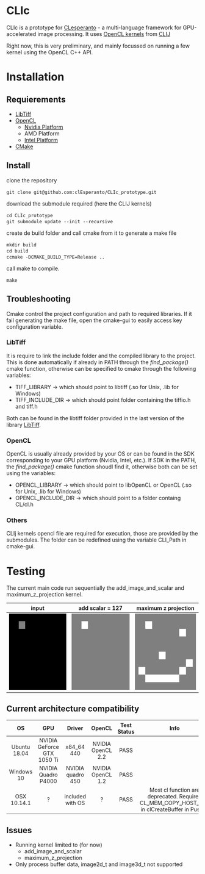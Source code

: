 # CLIc

CLIc is a prototype for [CLesperanto](https://github.com/clEsperanto) - a multi-language framework for GPU-accelerated image processing. It uses [OpenCL kernels](https://github.com/clEsperanto/clij-opencl-kernels/tree/development/src/main/java/net/haesleinhuepf/clij/kernels) from [CLIJ](https://clij.github.io/)

Right now, this is very preliminary, and mainly focussed on running a few kernel using the OpenCL C++ API.

# Installation

## Requierements

- [LibTiff](http://www.simplesystems.org/libtiff/)
- [OpenCL](https://www.khronos.org/opencl/) 
    - [Nvidia Platform](https://developer.nvidia.com/cuda-downloads)  
    - AMD Platform  
    - [Intel Platform](https://software.intel.com/content/www/us/en/develop/tools/opencl-sdk.html)
- [CMake](https://cmake.org/)

## Install

clone the repository
```
git clone git@github.com:clEsperanto/CLIc_prototype.git
```
download the submodule required (here the CLIJ kernels)
```
cd CLIc_prototype
git submodule update --init --recursive
```
create de build folder and call cmake from it to generate a make file
```
mkdir build  
cd build  
ccmake -DCMAKE_BUILD_TYPE=Release ..  
```
call make to compile.
```
make 
```

## Troubleshooting

Cmake control the project configuration and path to required libraries. If it fail generating the make file, open the cmake-gui to easily access key configuration variable.

### LibTiff
It is require to link the include folder and the compiled library to the project. This is done automatically if already in PATH through the *find_package()* cmake function, otherwise can be specified to cmake through the following variables:
- TIFF_LIBRARY → which should point to libtiff (.so for Unix, .lib for Windows)
- TIFF_INCLUDE_DIR → which should point folder containing the tiffio<span>.h and tiff<span>.h  

Both can be found in the libtiff folder provided in the last version of the library [LibTiff](http://www.simplesystems.org/libtiff/).

### OpenCL
OpenCL is usually already provided by your OS or can be found in the SDK corresponding to your GPU platform (Nvidia, Intel, etc.). If SDK in the PATH, the *find_package()* cmake function shoudl find it, otherwise both can be set using the variables:
- OPENCL_LIBRARY → which should point to libOpenCL or OpenCL (.so for Unix, .lib for Windows)
- OPENCL_INCLUDE_DIR → which should point to a folder containg CL/cl<span>.h

### Others
CLIj kernels opencl file are required for execution, those are provided by the submodules. The folder can be redefined using the variable CLI_Path in cmake-gui.

# Testing

The current main code run sequentially the add_image_and_scalar and maximum_z_projection kernel.

| input  | add scalar = 127 | maximum z projection |
| :--------:  | :--------: | :--------: |
| <img src="./ressources/input.gif" width="200" height="200" /> | <img src="./ressources/output_add_image_and_scalar.gif" width="200" height="200" /> | <img src="./ressources/output_maximum_z_projection.png" width="200" height="200" /> |

## Current architecture compatibility

| OS  | GPU | Driver | OpenCL | Test Status | Info |
| :--------:  | :--------: | :--------: | :--------: | :--------: | :--------: |
| Ubuntu 18.04  | NVIDIA GeForce GTX 1050 Ti | x84_64 440 | NVIDIA OpenCL 2.2 | PASS |  |
| Windows 10  | NVIDIA Quadro P4000 | NVIDIA quadro 450 | NVIDIA OpenCL 1.2 | PASS | |
| OSX 10.14.1  | ? | included with OS | ? | PASS | Most cl function are deprecated. Required CL_MEM_COPY_HOST_PTR in clCreateBuffer in Push(). |

## Issues

- Running kernel limited to (for now)
    - add_image_and_scalar
    - maximum_z_projection  
- Only process buffer data, image2d_t and image3d_t not supported

